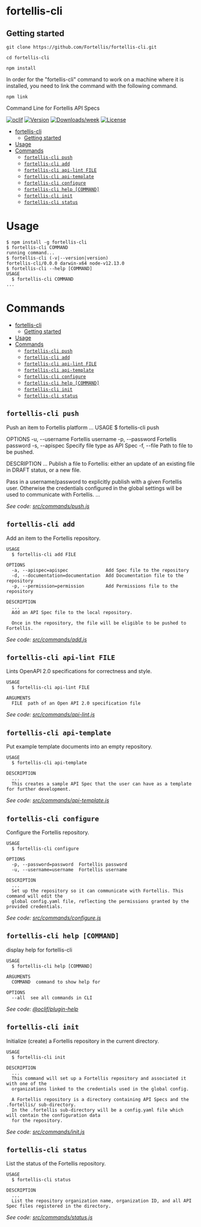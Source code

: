 # fortellis-cli

## Getting started

`git clone https://github.com/Fortellis/fortellis-cli.git`

`cd fortellis-cli`

`npm install`

In order for the "fortellis-cli" command to work on a machine where it is installed, you need to link the command with the following command.

`npm link`

Command Line for Fortellis API Specs

[![oclif](https://img.shields.io/badge/cli-oclif-brightgreen.svg)](https://oclif.io)
[![Version](https://img.shields.io/npm/v/fortellis-cli.svg)](https://npmjs.org/package/fortellis-cli)
[![Downloads/week](https://img.shields.io/npm/dw/fortellis-cli.svg)](https://npmjs.org/package/fortellis-cli)
[![License](https://img.shields.io/npm/l/fortellis-cli.svg)](https://github.com/Fortellis/fortellis-cli/blob/master/package.json)

<!-- toc -->

- [fortellis-cli](#fortellis-cli)
  - [Getting started](#getting-started)
- [Usage](#usage)
- [Commands](#commands)
  - [`fortellis-cli push`](#fortellis-cli-push)
  - [`fortellis-cli add`](#fortellis-cli-add)
  - [`fortellis-cli api-lint FILE`](#fortellis-cli-api-lint-file)
  - [`fortellis-cli api-template`](#fortellis-cli-api-template)
  - [`fortellis-cli configure`](#fortellis-cli-configure)
  - [`fortellis-cli help [COMMAND]`](#fortellis-cli-help-command)
  - [`fortellis-cli init`](#fortellis-cli-init)
  - [`fortellis-cli status`](#fortellis-cli-status)
  <!-- tocstop -->

# Usage

<!-- usage -->

```sh-session
$ npm install -g fortellis-cli
$ fortellis-cli COMMAND
running command...
$ fortellis-cli (-v|--version|version)
fortellis-cli/0.0.0 darwin-x64 node-v12.13.0
$ fortellis-cli --help [COMMAND]
USAGE
  $ fortellis-cli COMMAND
...
```

<!-- usagestop -->

# Commands

<!-- commands -->

- [fortellis-cli](#fortellis-cli)
  - [Getting started](#getting-started)
- [Usage](#usage)
- [Commands](#commands)
  - [`fortellis-cli push`](#fortellis-cli-push)
  - [`fortellis-cli add`](#fortellis-cli-add)
  - [`fortellis-cli api-lint FILE`](#fortellis-cli-api-lint-file)
  - [`fortellis-cli api-template`](#fortellis-cli-api-template)
  - [`fortellis-cli configure`](#fortellis-cli-configure)
  - [`fortellis-cli help [COMMAND]`](#fortellis-cli-help-command)
  - [`fortellis-cli init`](#fortellis-cli-init)
  - [`fortellis-cli status`](#fortellis-cli-status)

## `fortellis-cli push`

Push an item to Fortellis platform
...
USAGE
\$ fortellis-cli push

OPTIONS
-u, --username Fortellis username
-p, --password Fortellis password
-s, --apispec Specify file type as API Spec
-f, --file Path to file to be pushed.

DESCRIPTION
...
Publish a file to Fortellis: either an update of an
existing file in DRAFT status, or a new file.

Pass in a username/password to explicitly publish with a given
Fortellis user. Otherwise the credentials configured in the global
settings will be used to communicate with Fortellis.
...

_See code: [src/commands/push.js](https://github.com/Fortellis/fortellis-cli/blob/master/src/commands/push.js)_

## `fortellis-cli add`

Add an item to the Fortellis repository.

```
USAGE
  $ fortellis-cli add FILE

OPTIONS
  -a, --apispec=apispec              Add Spec file to the repository
  -d, --documentation=documentation  Add Documentation file to the repository
  -p, --permission=permission        Add Permissions file to the repository

DESCRIPTION
  ...
  Add an API Spec file to the local repository.

  Once in the repository, the file will be eligible to be pushed to Fortellis.
```

_See code: [src/commands/add.js](https://github.com/Fortellis/fortellis-cli/blob/master/src/commands/add.js)_

## `fortellis-cli api-lint FILE`

Lints OpenAPI 2.0 specifications for correctness and style.

```
USAGE
  $ fortellis-cli api-lint FILE

ARGUMENTS
  FILE  path of an Open API 2.0 specification file
```

_See code: [src/commands/api-lint.js](https://github.com/Fortellis/fortellis-cli/blob/master/src/commands/api-lint.js)_

## `fortellis-cli api-template`

Put example template documents into an empty repository.

```
USAGE
  $ fortellis-cli api-template

DESCRIPTION
  ...
  This creates a sample API Spec that the user can have as a template for further development.
```

_See code: [src/commands/api-template.js](https://github.com/Fortellis/fortellis-cli/blob/master/src/commands/api-template.js)_

## `fortellis-cli configure`

Configure the Fortellis repository.

```
USAGE
  $ fortellis-cli configure

OPTIONS
  -p, --password=password  Fortellis password
  -u, --username=username  Fortellis username

DESCRIPTION
  ...
  Set up the repository so it can communicate with Fortellis. This command will edit the
  global config.yaml file, reflecting the permissions granted by the provided credentials.
```

_See code: [src/commands/configure.js](https://github.com/Fortellis/fortellis-cli/blob/master/src/commands/configure.js)_

## `fortellis-cli help [COMMAND]`

display help for fortellis-cli

```
USAGE
  $ fortellis-cli help [COMMAND]

ARGUMENTS
  COMMAND  command to show help for

OPTIONS
  --all  see all commands in CLI
```

_See code: [@oclif/plugin-help](https://github.com/oclif/plugin-help/blob/v2.2.3/src/commands/help.ts)_

## `fortellis-cli init`

Initialize (create) a Fortellis repository in the current directory.

```
USAGE
  $ fortellis-cli init

DESCRIPTION
  ...
  This command will set up a Fortellis repository and associated it with one of the
  organizations linked to the credentials used in the global config.

  A Fortellis repository is a directory containing API Specs and the .fortellis/ sub-directory.
  In the .fortellis sub-directory will be a config.yaml file which will contain the configuration data
  for the repository.
```

_See code: [src/commands/init.js](https://github.com/Fortellis/fortellis-cli/blob/master/src/commands/init.js)_

## `fortellis-cli status`

List the status of the Fortellis repository.

```
USAGE
  $ fortellis-cli status

DESCRIPTION
  ...
  List the repository organization name, organization ID, and all API Spec files registered in the directory.
```

_See code: [src/commands/status.js](https://github.com/Fortellis/fortellis-cli/blob/master/src/commands/status.js)_

<!-- commandsstop -->